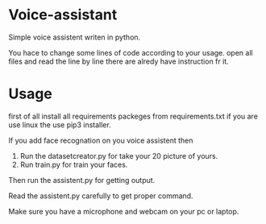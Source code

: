 # Voice-assistant
Simple voice assistent writen in python.

You hace to change some lines of code according to your usage. open all files and read the line by line there are alredy have instruction fr it.
# Usage
first of all install all requirements packeges from requirements.txt if you are use linux the use pip3 installer.

If you add face recognation on you voice assistent then
1. Run the datasetcreator.py for take your 20 picture of yours.
2. Run train.py for train your faces.

Then run the assistent.py for getting output.

Read the assistent.py carefully to get proper command.

Make sure you have a microphone and webcam on your pc or laptop.
